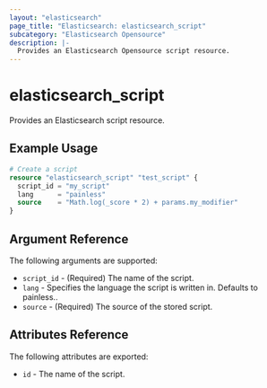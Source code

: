 ```yaml
---
layout: "elasticsearch"
page_title: "Elasticsearch: elasticsearch_script"
subcategory: "Elasticsearch Opensource"
description: |-
  Provides an Elasticsearch Opensource script resource.
---
```


# elasticsearch_script

Provides an Elasticsearch script resource.

## Example Usage

```tf
# Create a script
resource "elasticsearch_script" "test_script" {
  script_id = "my_script"
  lang      = "painless"
  source    = "Math.log(_score * 2) + params.my_modifier"
}
```

## Argument Reference

The following arguments are supported:

* `script_id` - (Required) The name of the script.
* `lang` - Specifies the language the script is written in. Defaults to painless..
* `source` - (Required) The source of the stored script.

## Attributes Reference

The following attributes are exported:

* `id` - The name of the script.

